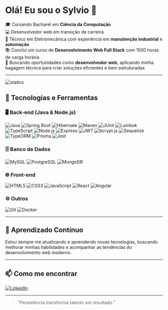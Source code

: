# Olá! Eu sou o Sylvio 👋

🎓 Cursando Bacharel em **Ciência da Computação**  
💻 Desenvolvedor web em transição de carreira  
🔧 Técnico em Eletromecânica com experiência em **manutenção industrial** e **automação**  
📚 Concluí um curso de **Desenvolvimento Web Full Stack** com 1500 horas de carga horária  
🎯 Buscando oportunidades como **desenvolvedor web**, aplicando minha bagagem técnica para criar soluções eficientes e bem estruturadas

---


![statics](https://github-readme-stats.vercel.app/api/top-langs/?username=nobregasylvio&theme=dark&layout=compact)

## 🚀 Tecnologias e Ferramentas

### 🖥️ Back-end (Java & Node.js)

![Java](https://img.shields.io/badge/Java-007396?style=flat&logo=java&logoColor=white)
![Spring Boot](https://img.shields.io/badge/Spring_Boot-6DB33F?style=flat&logo=spring-boot&logoColor=white)
![Hibernate](https://img.shields.io/badge/Hibernate-59666C?style=flat&logo=hibernate&logoColor=white)
![Maven](https://img.shields.io/badge/Maven-C71A36?style=flat&logo=apache-maven&logoColor=white)
![JUnit](https://img.shields.io/badge/JUnit-25A162?style=flat&logo=junit5&logoColor=white)
![Lombok](https://img.shields.io/badge/Lombok-A41E11?style=flat&logo=lombok&logoColor=white)
<br>
![TypeScript](https://img.shields.io/badge/TypeScript-3178C6?style=flat&logo=typescript&logoColor=white)
![Node.js](https://img.shields.io/badge/Node.js-43853D?style=flat&logo=node.js&logoColor=white)
![Express](https://img.shields.io/badge/Express-000000?style=flat&logo=express&logoColor=white)
![JWT](https://img.shields.io/badge/JWT-000000?style=flat&logo=jsonwebtokens&logoColor=white)
![bcrypt.js](https://img.shields.io/badge/Bcrypt.js-004488?style=flat)
![Sequelize](https://img.shields.io/badge/Sequelize-52B0E7?style=flat&logo=sequelize&logoColor=white)
![TypeORM](https://img.shields.io/badge/TypeORM-FF6C37?style=flat)
![Prisma](https://img.shields.io/badge/Prisma-2D3748?style=flat&logo=prisma&logoColor=white)
![Jest](https://img.shields.io/badge/Jest-C21325?style=flat&logo=jest&logoColor=white)

### 🗄️ Banco de Dados
![MySQL](https://img.shields.io/badge/MySQL-4479A1?style=flat&logo=mysql&logoColor=white)
![PostgreSQL](https://img.shields.io/badge/PostgreSQL-336791?style=flat&logo=postgresql&logoColor=white)
![MongoDB](https://img.shields.io/badge/MongoDB-47A248?style=flat&logo=mongodb&logoColor=white)

### 🌐 Front-end
![HTML5](https://img.shields.io/badge/HTML5-E34F26?style=flat&logo=html5&logoColor=white)
![CSS3](https://img.shields.io/badge/CSS3-1572B6?style=flat&logo=css3&logoColor=white)
![JavaScript](https://img.shields.io/badge/JavaScript-F7DF1E?style=flat&logo=javascript&logoColor=black)
![React](https://img.shields.io/badge/React-20232A?style=flat&logo=react&logoColor=61DAFB)
![Angular](https://img.shields.io/badge/Angular-DD0031?style=flat&logo=angular&logoColor=white)

### ⚙️ Outros
![Git](https://img.shields.io/badge/Git-F05032?style=flat&logo=git&logoColor=white)
![Docker](https://img.shields.io/badge/Docker-2496ED?style=flat&logo=docker&logoColor=white)

---

## 🧠 Aprendizado Contínuo

Estou sempre me atualizando e aprendendo novas tecnologias, buscando melhorar minhas habilidades e acompanhar as tendências do desenvolvimento web moderno.

---

## 📫 Como me encontrar

[![LinkedIn](https://img.shields.io/badge/-LinkedIn-0A66C2?style=flat&logo=linkedin&logoColor=white)](https://www.linkedin.com/in/nobregasylvio)  

---

> “Persistência transforma talento em resultado.”  
